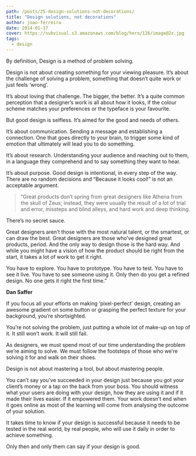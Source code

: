 ```yaml
---
path: /posts/25-design-solutions-not-decorations/
title: "Design solutions, not decorations"
author: joao-ferreira
date: 2014-01-17
cover: https://subvisual.s3.amazonaws.com/blog/hero/126/image@2x.jpg
tags:
  - design
---
```



By definition, Design is a method of problem solving.

Design is not about creating something for your viewing pleasure. It’s about the challenge of solving a problem, something that doesn’t quite work or just feels ‘wrong’.

It’s about loving that challenge. The bigger, the better. It’s a quite common perception that a designer’s work is all about how it looks, if the colour scheme matches your preferences or the typeface is your favourite.

But good design is selfless. It’s aimed for the good and needs of others.

It’s about communication. Sending a message and establishing a connection. One that goes directly to your brain, to trigger some kind of emotion that ultimately will lead you to do something.

It’s about research. Understanding your audience and reaching out to them, in a language they comprehend and to say something they want to hear.

It’s about purpose. Good design is intentional, in every step of the way. There are no random decisions and “Because it looks cool!” is not an acceptable argument.

>“Great products don’t spring from great designers like Athena from the skull of Zeus; instead, they were usually the result of a lot of trial and error, missteps and blind alleys, and hard work and deep thinking.
>
 There’s no secret sauce. 
>
Great designers aren’t those with the most natural talent, or the smartest, or can draw the best. Great designers are those who’ve designed great products, period. And the only way to design those is the hard way. And while you might have a vision of how the product should be right from the start, it takes a lot of work to get it right. 
>
You have to explore. You have to prototype. You have to test. You have to see it live. You have to see someone using it. Only then do you get a refined design. No one gets it right the first time.”

**Dan Saffer**

<p>
If you focus all your efforts on making ‘pixel-perfect’ design, creating an awesome gradient on some button or grasping the perfect texture for your background, you’re shortsighted.

You’re not solving the problem, just putting a whole lot of make-up on top of it. It still won’t work. It will still fail.

As designers, we must spend most of our time understanding the problem we’re aiming to solve. We must follow the footsteps of those who we’re solving it for and walk on their shoes.

Design is not about mastering a tool, but about mastering people.

You can’t say you’ve succeeded in your design just because you got your client’s money or a tap on the back from your boss. You should witness what your users are doing with your design, how they are using it and if it made their lives easier. If it empowered them. Your work doesn’t end when it goes online as most of the learning will come from analysing the outcome of your solution.

It takes time to know if your design is successful because it needs to be tested in the real world, by real people, who will use it daily in order to achieve something.

Only then and only them can say if your design is good.
